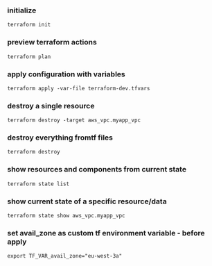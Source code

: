 ### initialize

    terraform init

### preview terraform actions

    terraform plan

### apply configuration with variables

    terraform apply -var-file terraform-dev.tfvars

### destroy a single resource

    terraform destroy -target aws_vpc.myapp_vpc

### destroy everything fromtf files

    terraform destroy

### show resources and components from current state

    terraform state list

### show current state of a specific resource/data

    terraform state show aws_vpc.myapp_vpc    

### set avail_zone as custom tf environment variable - before apply

    export TF_VAR_avail_zone="eu-west-3a"
